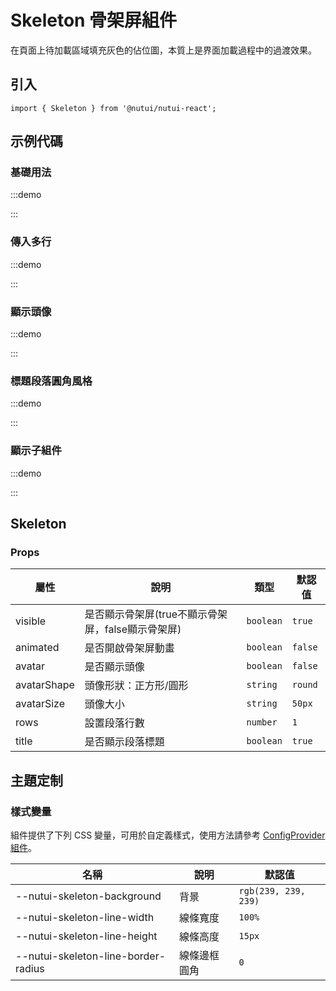 # Skeleton 骨架屏組件



在頁面上待加載區域填充灰色的佔位圖，本質上是界面加載過程中的過渡效果。

## 引入

```tsx
import { Skeleton } from '@nutui/nutui-react';
```

## 示例代碼

### 基礎用法

:::demo

<CodeBlock src='h5/demo1.tsx'></CodeBlock>

:::

### 傳入多行

:::demo

<CodeBlock src='h5/demo2.tsx'></CodeBlock>

:::

### 顯示頭像

:::demo

<CodeBlock src='h5/demo3.tsx'></CodeBlock>

:::

### 標題段落圓角風格

:::demo

<CodeBlock src='h5/demo4.tsx'></CodeBlock>

:::

### 顯示子組件

:::demo

<CodeBlock src='h5/demo5.tsx'></CodeBlock>

:::

## Skeleton

### Props

| 屬性 | 說明 | 類型 | 默認值 |
| --- | --- | --- | --- |
| visible | 是否顯示骨架屏(true不顯示骨架屏，false顯示骨架屏) | `boolean` | `true` |
| animated | 是否開啟骨架屏動畫 | `boolean` | `false` |
| avatar | 是否顯示頭像 | `boolean` | `false` |
| avatarShape | 頭像形狀：正方形/圓形 | `string` | `round` |
| avatarSize | 頭像大小 | `string` | `50px` |
| rows | 設置段落行數 | `number` | `1` |
| title | 是否顯示段落標題 | `boolean` | `true` |

## 主題定制

### 樣式變量

組件提供了下列 CSS 變量，可用於自定義樣式，使用方法請參考 [ConfigProvider 組件](#/zh-CN/component/configprovider)。

| 名稱 | 說明 | 默認值 |
| --- | --- | --- |
| \--nutui-skeleton-background | 背景 | `rgb(239, 239, 239)` |
| \--nutui-skeleton-line-width | 線條寬度 | `100%` |
| \--nutui-skeleton-line-height | 線條高度 | `15px` |
| \--nutui-skeleton-line-border-radius | 線條邊框圓角 | `0` |